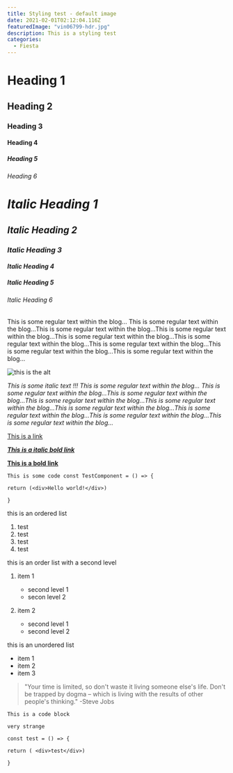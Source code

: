 ```yaml
---
title: Styling test - default image
date: 2021-02-01T02:12:04.116Z
featuredImage: "vin06799-hdr.jpg"
description: This is a styling test
categories:
  - Fiesta
---
```


# Heading 1

## Heading 2

### Heading 3

#### Heading 4

##### Heading 5

###### Heading 6

# _Italic Heading 1_

## _Italic Heading 2_

### _Italic Heading 3_

#### _Italic Heading 4_

##### _Italic Heading 5_

###### _Italic Heading 6_

This is some regular text within the blog... This is some regular text within the blog...This is some regular text within the blog...This is some regular text within the blog...This is some regular text within the blog...This is some regular text within the blog...This is some regular text within the blog...This is some regular text within the blog...This is some regular text within the blog...

![this is the alt](vin06799-hdr.jpg "this is the title")

_This is some italic text !!! This is some regular text within the blog... This is some regular text within the blog...This is some regular text within the blog...This is some regular text within the blog...This is some regular text within the blog...This is some regular text within the blog...This is some regular text within the blog...This is some regular text within the blog...This is some regular text within the blog..._

[This is a link](https://vportier.com)

**_[This is a italic bold link](https://vportier.com)_**

**[This is a bold link](https://vportier.com)**

`This is some code const TestComponent = () => {`

`return (<div>Hello world!</div>)`

`}`

this is an ordered list

1. test
2. test
3. test
4. test

this is an order list with a second level

1. item 1

   - second level 1
   - secon level 2

2. item 2

   - second level 1
   - second level 2

this is an unordered list

- item 1
- item 2
- item 3

> "Your time is limited, so don't waste it living someone else's life. Don't be trapped by dogma – which is living with the results of other people's thinking." -Steve Jobs

```
This is a code block

very strange

const test = () => {

return ( <div>test</div>)

}
```
